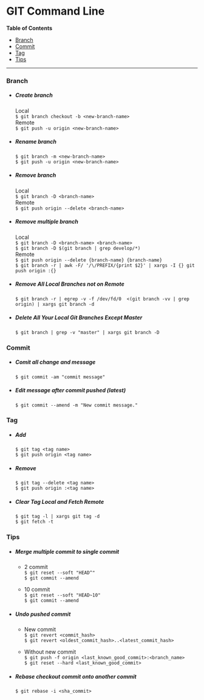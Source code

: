 # GIT Command Line

**Table of Contents**
- [Branch](#branch)
- [Commit](#commit)
- [Tag](#tag)
- [Tips](#tips)

-------------

### Branch
- ##### Create branch
  Local  
  `$ git branch checkout -b <new-branch-name>`  
  Remote  
  `$ git push -u origin <new-branch-name>`  
- ##### Rename branch
  `$ git branch -m <new-branch-name>`  
  `$ git push -u origin <new-branch-name>`  
- ##### Remove branch
  Local  
  `$ git branch -D <branch-name>`  
  Remote  
  `$ git push origin --delete <branch-name>`  
- ##### Remove multiple branch
  Local  
  `$ git branch -D <branch-name> <branch-name>`  
  `$ git branch -D $(git branch | grep develop/*)`  
  Remote  
  `$ git push origin --delete {branch-name} {branch-name}`  
  `$ git branch -r | awk -F/ '/\/PREFIX/{print $2}' | xargs -I {} git push origin :{}`  
- ##### Remove All Local Branches not on Remote
  `$ git branch -r | egrep -v -f /dev/fd/0  <(git branch -vv | grep origin) | xargs git branch -d`
- ##### Delete All Your Local Git Branches Except Master
  `$ git branch | grep -v "master" | xargs git branch -D`

### Commit
- ##### Comit all change and message
  `$ git commit -am "commit message"`
- ##### Edit message after commit pushed (latest)
  `$ git commit --amend -m "New commit message."`

### Tag
- ##### Add
	`$ git tag <tag name>`  
	`$ git push origin <tag name>`  
- ##### Remove
	`$ git tag --delete <tag name>`  
	`$ git push origin :<tag name>`  
- ##### Clear Tag Local and Fetch Remote
	`$ git tag -l | xargs git tag -d`  
	`$ git fetch -t`  

### Tips
- ##### Merge multiple commit to single commit
	- 2 commit  
	`$ git reset --soft "HEAD^"`  
	`$ git commit --amend`  

	- 10 commit  
	`$ git reset --soft "HEAD~10"`  
	`$ git commit --amend`  
- ##### Undo pushed commit
	- New commit  
	`$ git revert <commit_hash>`  
	`$ git revert <oldest_commit_hash>..<latest_commit_hash>`  

	- Without new commit  
	`$ git push -f origin <last_known_good_commit>:<branch_name>`  
	`$ git reset --hard <last_known_good_commit>`  
- ##### Rebase checkout commit onto another commit  
	`$ git rebase -i <sha_commit>`  

